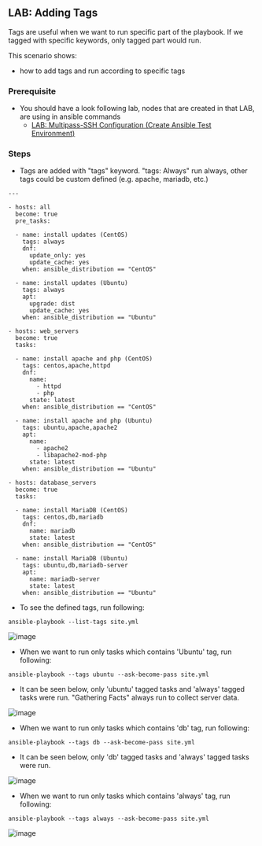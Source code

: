 ## LAB: Adding Tags

Tags are useful when we want to run specific part of the playbook. If we tagged with specific keywords, only tagged part would run.  

This scenario shows:
- how to add tags and run according to specific tags

### Prerequisite

- You should have a look following lab, nodes that are created in that LAB, are using in ansible commands
  - [LAB: Multipass-SSH Configuration (Create Ansible Test Environment)](https://github.com/gulyaeve/ansible_labs/blob/main/Multipass-SSH-Configuration.md)

### Steps

- Tags are added with "tags" keyword. "tags: Always" run always, other tags could be custom defined (e.g. apache, mariadb, etc.)

``` 
---

- hosts: all
  become: true
  pre_tasks:

  - name: install updates (CentOS)
    tags: always
    dnf:
      update_only: yes
      update_cache: yes
    when: ansible_distribution == "CentOS"

  - name: install updates (Ubuntu)
    tags: always
    apt:
      upgrade: dist
      update_cache: yes
    when: ansible_distribution == "Ubuntu"

- hosts: web_servers
  become: true
  tasks:

  - name: install apache and php (CentOS)
    tags: centos,apache,httpd
    dnf:
      name:
        - httpd
        - php
      state: latest
    when: ansible_distribution == "CentOS"

  - name: install apache and php (Ubuntu)
    tags: ubuntu,apache,apache2
    apt:
      name:
        - apache2
        - libapache2-mod-php
      state: latest
    when: ansible_distribution == "Ubuntu"
    
- hosts: database_servers
  become: true
  tasks:

  - name: install MariaDB (CentOS)
    tags: centos,db,mariadb
    dnf:
      name: mariadb
      state: latest
    when: ansible_distribution == "CentOS"

  - name: install MariaDB (Ubuntu)
    tags: ubuntu,db,mariadb-server
    apt:
      name: mariadb-server
      state: latest
    when: ansible_distribution == "Ubuntu"
``` 

- To see the defined tags, run following:

```
ansible-playbook --list-tags site.yml
```

![image](https://user-images.githubusercontent.com/10358317/201675534-6773039e-b45e-4f1f-b473-3a1ab1059f69.png)

- When we want to run only tasks which contains 'Ubuntu' tag, run following:

```
ansible-playbook --tags ubuntu --ask-become-pass site.yml
```

- It can be seen below, only 'ubuntu' tagged tasks and 'always' tagged tasks were run. "Gathering Facts" always run to collect server data.

![image](https://user-images.githubusercontent.com/10358317/201676220-0cb5dfc4-3a29-4de0-b9eb-96a3fcc275dd.png)

- When we want to run only tasks which contains 'db' tag, run following:

```
ansible-playbook --tags db --ask-become-pass site.yml
```

- It can be seen below, only 'db' tagged tasks and 'always' tagged tasks were run.

![image](https://user-images.githubusercontent.com/10358317/201676636-7043e4e5-2277-4273-8274-e934e5ad1bb8.png)

- When we want to run only tasks which contains 'always' tag, run following:

```
ansible-playbook --tags always --ask-become-pass site.yml
```

![image](https://user-images.githubusercontent.com/10358317/201677188-2df9f569-89ea-4691-952a-db812e47ffe3.png)
